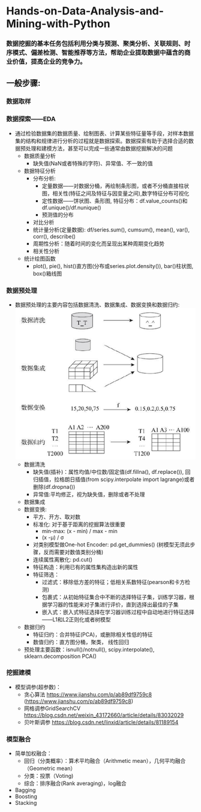 # Hands-on-Data-Analysis-and-Mining-with-Python
### 数据挖掘的基本任务包括利用分类与预测、聚类分析、关联规则、时序模式、偏差检测、智能推荐等方法，帮助企业提取数据中蕴含的商业价值，提高企业的竞争力。
## 一般步骤:
### 数据取样
### 数据探索——EDA
- 通过检验数据集的数据质量、绘制图表、计算某些特征量等手段，对样本数据集的结构和规律进行分析的过程就是数据探索。数据探索有助于选择合适的数据预处理和建模方法，甚至可以完成一些通常由数据挖掘解决的问题
  - 数据质量分析
    - 缺失值(NaN或者特殊的字符)、异常值、不一致的值
  - 数据特征分析
    - 分布分析: 
      - 定量数据——对数据分桶，再绘制条形图，或者不分桶直接柱状图，相关性(特征之间及特征与因变量之间),数字特征分布可视化
      - 定性数据——饼状图、条形图, 特征分布：df.value_counts()和df.unique()/df.nunique()
      - 预测值的分布
    - 对比分析
    - 统计量分析(定量数据): df/series.sum(), cumsum(), mean(), var(), corr(), describe()
    - 周期性分析：随着时间的变化而呈现出某种周期变化趋势
    - 相关性分析
  - 统计绘图函数
    - plot(), pie(), hist()直方图(分布或series.plot.density()), bar()柱状图, box()箱线图
### 数据预处理
- 数据预处理的主要内容包括数据清洗、数据集成、数据变换和数据归约:
![Image text](https://github.com/ZiqiuZhou/Hands-on-Data-Analysis-and-Mining-with-Python/blob/master/IMG/%E6%95%B0%E6%8D%AE%E9%A2%84%E5%A4%84%E7%90%86.PNG)
  - 数据清洗
    - 缺失值(插补)：属性均值/中位数/固定值(df.fillna(), df.replace()), 回归插值，拉格朗日插值(from scipy.interpolate import lagrange)或者删除(df.dropna())
    - 异常值:平均修正，视为缺失值，删除或者不处理
  - 数据集成
  - 数据变换: 
    - 平方、开方、取对数
    - 标准化: 对于基于距离的挖掘算法很重要
      - min-max: (x - min) / max - min
      - (x -μ) / σ
    - 对类别模型做One-hot Encoder: pd.get_dummies() (树模型无须此步骤，反而需要对数值类别分桶)
    - 连续属性离散化: pd.cut()
    - 特征构造：利用已有的属性集构造出新的属性
    - 特征筛选：
      - 过滤式：移除低方差的特征；低相关系数特征(pearson和卡方检测)
      - 包裹式：从初始特征集合中不断的选择特征子集，训练学习器，根据学习器的性能来对子集进行评价，直到选择出最佳的子集
      - 嵌入式：嵌入式特征选择在学习器训练过程中自动地进行特征选择——L1和L2正则化或者树模型
  - 数据归约
    - 特征归约：合并特征(PCA)，或删除相关性低的特征
    - 数值归约：直方图分桶，聚类， 线性回归
  - 预处理主要函数：isnull()/notnull(), scipy.interpolate(), sklearn.decomposition PCA()
     
### 挖掘建模
- 模型调参(超参数)：
  - 贪心算法 https://www.jianshu.com/p/ab89df9759c8 (https://www.jianshu.com/p/ab89df9759c8)
  - 网格调参GridSearchCV https://blog.csdn.net/weixin_43172660/article/details/83032029
  - 贝叶斯调参 https://blog.csdn.net/linxid/article/details/81189154


### 模型融合
- 简单加权融合：
  - 回归（分类概率）：算术平均融合（Arithmetic mean），几何平均融合（Geometric mean）
  - 分类：投票（Voting)
  - 综合：排序融合(Rank averaging)，log融合
- Bagging
- Boosting
- Stacking
